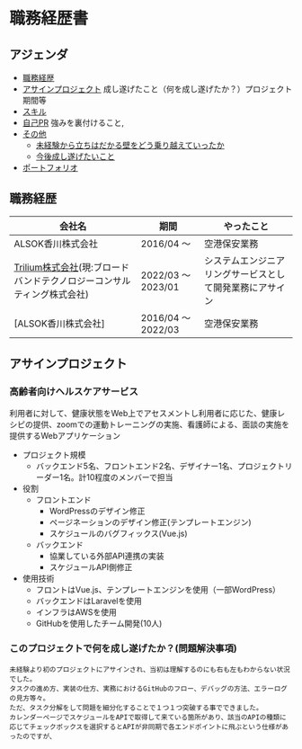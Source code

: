 # 職務経歴書


## アジェンダ
- [職務経歴](#職務経歴)
- [アサインプロジェクト](#経験領域) 成し遂げたこと（何を成し遂げたか？）プロジェクト　期間等
- [スキル](#スキル)
- [自己PR](#自己PR) 強みを裏付けること,
- [その他](#その他)
  - [未経験から立ちはだかる壁をどう乗り越えていったか](#未経験から立ちはだかる壁をどう乗り越えていったか)
  - [今後成し遂げたいこと](#今後成し遂げたいこと)
- [ポートフォリオ](#ポートフォリオ)

## 職務経歴
|  会社名  |  期間  |  やったこと  |
| ---- | ---- | ---- |  
| ALSOK香川株式会社 |  2016/04 〜  | 空港保安業務 |
|  [Trilium株式会社](#株式会社ディバータ202005202204)(現:ブロードバンドテクノロジーコンサルティング株式会社)  |  2022/03 〜 2023/01  | システムエンジニアリングサービスとして開発業務にアサイン |
|  [ALSOK香川株式会社]  |  2016/04 〜 2022/03 | 空港保安業務|

## アサインプロジェクト

### 高齢者向けヘルスケアサービス

利用者に対して、健康状態をWeb上でアセスメントし利用者に応じた、健康レシピの提供、zoomでの運動トレーニングの実施、看護師による、面談の実施を提供するWebアプリケーション

- プロジェクト規模
    - バックエンド5名、フロントエンド2名、デザイナー1名、プロジェクトリーダー1名。計10程度のメンバーで担当
- 役割
    - フロントエンド
        - WordPressのデザイン修正
        - ページネーションのデザイン修正(テンプレートエンジン)
        - スケジュールのバグフィックス(Vue.js)
    - バックエンド
        - 協業している外部API連携の実装
        - スケジュールAPI側修正
- 使用技術
    - フロントはVue.js、テンプレートエンジンを使用（一部WordPress）
     - バックエンドはLaravelを使用
     - インフラはAWSを使用
     - GitHubを使用したチーム開発(10人)
###  このプロジェクトで何を成し遂げたか？(問題解決事項)
    未経験より初のプロジェクトにアサインされ、当初は理解するのにも右も左もわからない状況でした。
    タスクの進め方、実装の仕方、実務におけるGitHubのフロー、デバッグの方法、エラーログの見方等々。
    ただ、タスク分解をして問題を細分化することで１つ１つ突破する事でできました。
    カレンダーページでスケジュールをAPIで取得して来ている箇所があり、該当のAPIの種類に応じてチェックボックスを選択するとAPIが非同期で各エンドポイントに飛ぶという仕様があったのですが、



